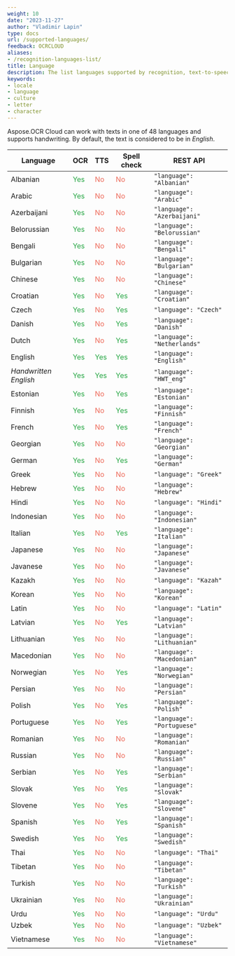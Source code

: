 ```yaml
---
weight: 10
date: "2023-11-27"
author: "Vladimir Lapin"
type: docs
url: /supported-languages/
feedback: OCRCLOUD
aliases:
- /recognition-languages-list/
title: Language
description: The list languages supported by recognition, text-to-speech, and other Aspose.OCR Cloud APIs.
keywords:
- locale
- language
- culture
- letter
- character
---
```


Aspose.OCR Cloud can work with texts in one of 48 languages and supports handwriting. By default, the text is considered to be in _English_.

Language | OCR | TTS | Spell check | REST API
-------- | --- | --- | ----------- | --------
Albanian | <span style="color:#28a745">Yes</span> | <span style="color:#ed6a5a">No</span> | <span style="color:#ed6a5a">No</span> | `"language": "Albanian"`
Arabic | <span style="color:#28a745">Yes</span> | <span style="color:#ed6a5a">No</span> | <span style="color:#ed6a5a">No</span> | `"language": "Arabic"`
Azerbaijani | <span style="color:#28a745">Yes</span> | <span style="color:#ed6a5a">No</span> | <span style="color:#ed6a5a">No</span> | `"language": "Azerbaijani"`
Belorussian | <span style="color:#28a745">Yes</span> | <span style="color:#ed6a5a">No</span> | <span style="color:#ed6a5a">No</span> | `"language": "Belorussian"`
Bengali | <span style="color:#28a745">Yes</span> | <span style="color:#ed6a5a">No</span> | <span style="color:#ed6a5a">No</span> | `"language": "Bengali"`
Bulgarian | <span style="color:#28a745">Yes</span> | <span style="color:#ed6a5a">No</span> | <span style="color:#ed6a5a">No</span> | `"language": "Bulgarian"`
Chinese | <span style="color:#28a745">Yes</span> | <span style="color:#ed6a5a">No</span> | <span style="color:#ed6a5a">No</span> | `"language": "Chinese"`
Croatian | <span style="color:#28a745">Yes</span> | <span style="color:#ed6a5a">No</span> | <span style="color:#28a745">Yes</span> | `"language": "Croatian"`
Czech | <span style="color:#28a745">Yes</span> | <span style="color:#ed6a5a">No</span> | <span style="color:#28a745">Yes</span> | `"language": "Czech"`
Danish | <span style="color:#28a745">Yes</span> | <span style="color:#ed6a5a">No</span> | <span style="color:#28a745">Yes</span> | `"language": "Danish"`
Dutch | <span style="color:#28a745">Yes</span> | <span style="color:#ed6a5a">No</span> | <span style="color:#28a745">Yes</span> | `"language": "Netherlands"`
English | <span style="color:#28a745">Yes</span> | <span style="color:#28a745">Yes</span> | <span style="color:#28a745">Yes</span> | `"language": "English"`
_Handwritten English_ | <span style="color:#28a745">Yes</span> | <span style="color:#28a745">Yes</span> | <span style="color:#28a745">Yes</span> | `"language": "HWT_eng"`
Estonian | <span style="color:#28a745">Yes</span> | <span style="color:#ed6a5a">No</span> | <span style="color:#28a745">Yes</span> | `"language": "Estonian"`
Finnish | <span style="color:#28a745">Yes</span> | <span style="color:#ed6a5a">No</span> | <span style="color:#28a745">Yes</span> | `"language": "Finnish"`
French | <span style="color:#28a745">Yes</span> | <span style="color:#ed6a5a">No</span> | <span style="color:#28a745">Yes</span> | `"language": "French"`
Georgian | <span style="color:#28a745">Yes</span> | <span style="color:#ed6a5a">No</span> | <span style="color:#ed6a5a">No</span> | `"language": "Georgian"`
German | <span style="color:#28a745">Yes</span> | <span style="color:#ed6a5a">No</span> | <span style="color:#28a745">Yes</span> | `"language": "German"`
Greek | <span style="color:#28a745">Yes</span> | <span style="color:#ed6a5a">No</span> | <span style="color:#ed6a5a">No</span> | `"language": "Greek"`
Hebrew | <span style="color:#28a745">Yes</span> | <span style="color:#ed6a5a">No</span> | <span style="color:#ed6a5a">No</span> | `"language": "Hebrew"`
Hindi | <span style="color:#28a745">Yes</span> | <span style="color:#ed6a5a">No</span> | <span style="color:#ed6a5a">No</span> | `"language": "Hindi"`
Indonesian | <span style="color:#28a745">Yes</span> | <span style="color:#ed6a5a">No</span> | <span style="color:#ed6a5a">No</span> | `"language": "Indonesian"`
Italian | <span style="color:#28a745">Yes</span> | <span style="color:#ed6a5a">No</span> | <span style="color:#28a745">Yes</span> | `"language": "Italian"`
Japanese | <span style="color:#28a745">Yes</span> | <span style="color:#ed6a5a">No</span> | <span style="color:#ed6a5a">No</span> | `"language": "Japanese"`
Javanese | <span style="color:#28a745">Yes</span> | <span style="color:#ed6a5a">No</span> | <span style="color:#ed6a5a">No</span> | `"language": "Javanese"`
Kazakh | <span style="color:#28a745">Yes</span> | <span style="color:#ed6a5a">No</span> | <span style="color:#ed6a5a">No</span> | `"language": "Kazah"`
Korean | <span style="color:#28a745">Yes</span> | <span style="color:#ed6a5a">No</span> | <span style="color:#ed6a5a">No</span> | `"language": "Korean"`
Latin | <span style="color:#28a745">Yes</span> | <span style="color:#ed6a5a">No</span> | <span style="color:#ed6a5a">No</span> | `"language": "Latin"`
Latvian | <span style="color:#28a745">Yes</span> | <span style="color:#ed6a5a">No</span> | <span style="color:#28a745">Yes</span> | `"language": "Latvian"`
Lithuanian | <span style="color:#28a745">Yes</span> | <span style="color:#ed6a5a">No</span> | <span style="color:#ed6a5a">No</span> | `"language": "Lithuanian"`
Macedonian | <span style="color:#28a745">Yes</span> | <span style="color:#ed6a5a">No</span> | <span style="color:#ed6a5a">No</span> | `"language": "Macedonian"`
Norwegian | <span style="color:#28a745">Yes</span> | <span style="color:#ed6a5a">No</span> | <span style="color:#28a745">Yes</span> | `"language": "Norwegian"`
Persian | <span style="color:#28a745">Yes</span> | <span style="color:#ed6a5a">No</span> | <span style="color:#ed6a5a">No</span> | `"language": "Persian"`
Polish | <span style="color:#28a745">Yes</span> | <span style="color:#ed6a5a">No</span> | <span style="color:#28a745">Yes</span> | `"language": "Polish"`
Portuguese | <span style="color:#28a745">Yes</span> | <span style="color:#ed6a5a">No</span> | <span style="color:#28a745">Yes</span> | `"language": "Portuguese"`
Romanian | <span style="color:#28a745">Yes</span> | <span style="color:#ed6a5a">No</span> | <span style="color:#ed6a5a">No</span> | `"language": "Romanian"`
Russian | <span style="color:#28a745">Yes</span> | <span style="color:#ed6a5a">No</span> | <span style="color:#ed6a5a">No</span> | `"language": "Russian"`
Serbian | <span style="color:#28a745">Yes</span> | <span style="color:#ed6a5a">No</span> | <span style="color:#28a745">Yes</span> | `"language": "Serbian"`
Slovak | <span style="color:#28a745">Yes</span> | <span style="color:#ed6a5a">No</span> | <span style="color:#28a745">Yes</span> | `"language": "Slovak"`
Slovene | <span style="color:#28a745">Yes</span> | <span style="color:#ed6a5a">No</span> | <span style="color:#28a745">Yes</span> | `"language": "Slovene"`
Spanish | <span style="color:#28a745">Yes</span> | <span style="color:#ed6a5a">No</span> | <span style="color:#28a745">Yes</span> | `"language": "Spanish"`
Swedish | <span style="color:#28a745">Yes</span> | <span style="color:#ed6a5a">No</span> | <span style="color:#28a745">Yes</span> | `"language": "Swedish"`
Thai | <span style="color:#28a745">Yes</span> | <span style="color:#ed6a5a">No</span> | <span style="color:#ed6a5a">No</span> | `"language": "Thai"`
Tibetan | <span style="color:#28a745">Yes</span> | <span style="color:#ed6a5a">No</span> | <span style="color:#ed6a5a">No</span> | `"language": "Tibetan"`
Turkish | <span style="color:#28a745">Yes</span> | <span style="color:#ed6a5a">No</span> | <span style="color:#ed6a5a">No</span> | `"language": "Turkish"`
Ukrainian | <span style="color:#28a745">Yes</span> | <span style="color:#ed6a5a">No</span> | <span style="color:#ed6a5a">No</span> | `"language": "Ukrainian"`
Urdu | <span style="color:#28a745">Yes</span> | <span style="color:#ed6a5a">No</span> | <span style="color:#ed6a5a">No</span> | `"language": "Urdu"`
Uzbek | <span style="color:#28a745">Yes</span> | <span style="color:#ed6a5a">No</span> | <span style="color:#ed6a5a">No</span> | `"language": "Uzbek"`
Vietnamese | <span style="color:#28a745">Yes</span> | <span style="color:#ed6a5a">No</span> | <span style="color:#ed6a5a">No</span> | `"language": "Vietnamese"`
